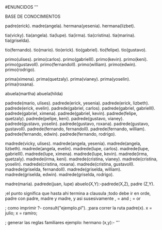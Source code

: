 #ENUNCIDOS
'''

BASE DE CONOCIMIENTOS

padre(erick).
madre(angela).
hermana(yesenia).
hermana(lizbet).

tia(vicky).
tia(angela).
tia(lupe).
tia(irma).
tia(cristina).
tia(marina).
tia(griselda).

tio(fernando).
tio(mario).
tio(erick).
tio(gabriel).
tio(felipe).
tio(gustavo).

primo(ulises).
primo(carlos).
primo(gabrielII).
primo(kevin).
primo(keni).
primo(gustavoII).
primo(fernandoII).
primo(william).
primo(edwin).
primo(rodrigo).

prima(ximena).
prima(quetzaly).
prima(vianey).
prima(yoselin).
prima(roxana).

abuela(martha)
abuela(hilda)


padrede(mario, ulises).
padrede(erick, yesenia).
padrede(erick, lizbeth).
padrede(erick, evelin).
padrede(gabriel, carlos).
padrede(gabriel, gabrielII).
padrede(gabriel, ximena).
padrede(gabriel, kevin).
padrede(felipe, quetzaly).
padrede(pelipe, keni).
padrede(gustavo, vianey).
padrede(gustavo, yoselin).
padrede(gustavo, roxana).
padrede(gustavo, gustavoII).
padrede(fernando, fernandoII).
padrede(fernando, william).
padrede(fernando, edwin).
padrede(fernando, rodrigo).


madrede(vicky, ulises).
madrede(angela, yesenia).
madrede(angela, lizbeth).
madrede(angela, evelin).
madrede(lupe, carlos).
madrede(lupe, gabrielII).
madrede(lupe, ximena).
madrede(lupe, kevin).
madrede(irma, quetzaly).
madrede(irma, keni).
madrede(cristina, vianey).
madrede(cristina, yoselin).
madrede(cristina, roxana).
madrede(cristina, gustavoII).
madrede(griselda, fernandoII).
madrede(griselda, william).
madrede(griselda, edwin).
madrede(griselda, rodrigo).






madre(maria).
padrede(juan, lupe)
abuelo(X,Y):-padrede(X,Z), padre (Z,Y).  





;el punto significa que hasta ahi termina a clausula
;todo debe ir en orde, padre con padre, madre y madre, y asi susesivamente
, = and ; = or

; como imprimir
?- consult("ejemplo.pl"). ;para correr la ruta
padre(x).
x = julio;
x = ramiro;

; generar las reglas familiares 
ejemplo:
hermano (x,y):-
'''